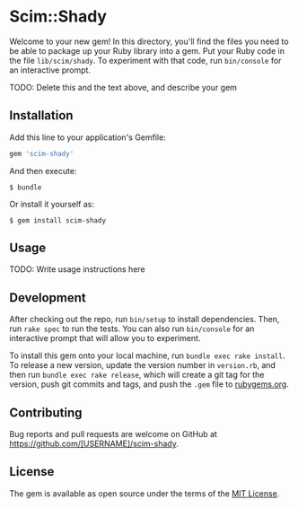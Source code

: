# Scim::Shady

Welcome to your new gem! In this directory, you'll find the files you need to be able to package up your Ruby library into a gem. Put your Ruby code in the file `lib/scim/shady`. To experiment with that code, run `bin/console` for an interactive prompt.

TODO: Delete this and the text above, and describe your gem

## Installation

Add this line to your application's Gemfile:

```ruby
gem 'scim-shady'
```

And then execute:

    $ bundle

Or install it yourself as:

    $ gem install scim-shady

## Usage

TODO: Write usage instructions here

## Development

After checking out the repo, run `bin/setup` to install dependencies. Then, run `rake spec` to run the tests. You can also run `bin/console` for an interactive prompt that will allow you to experiment.

To install this gem onto your local machine, run `bundle exec rake install`. To release a new version, update the version number in `version.rb`, and then run `bundle exec rake release`, which will create a git tag for the version, push git commits and tags, and push the `.gem` file to [rubygems.org](https://rubygems.org).

## Contributing

Bug reports and pull requests are welcome on GitHub at https://github.com/[USERNAME]/scim-shady.

## License

The gem is available as open source under the terms of the [MIT License](https://opensource.org/licenses/MIT).
